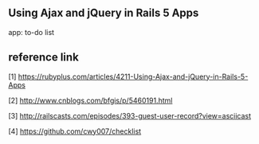 ## Using Ajax and jQuery in Rails 5 Apps

app: to-do list

## reference link

[1] https://rubyplus.com/articles/4211-Using-Ajax-and-jQuery-in-Rails-5-Apps

[2] http://www.cnblogs.com/bfgis/p/5460191.html

[3] http://railscasts.com/episodes/393-guest-user-record?view=asciicast

[4] https://github.com/cwy007/checklist
